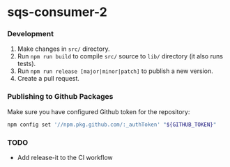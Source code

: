# sqs-consumer-2

### Development

1. Make changes in `src/` directory.
2. Run `npm run build` to compile `src/` source to `lib/` directory (it also runs tests).
3. Run `npm run release [major|minor|patch]` to publish a new version.
4. Create a pull request.


### Publishing to Github Packages

Make sure you have configured Github token for the repository:

```sh
npm config set '//npm.pkg.github.com/:_authToken' "${GITHUB_TOKEN}"
```


### TODO

- Add release-it to the CI workflow
